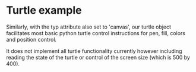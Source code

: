 # Turtle example

Similarly, with the typ attribute also set to 'canvas', our turtle object facilitates most basic python turtle control instructions for pen, fill, colors and position control.

It does not implement all turtle functionality currently however including reading the state of the turtle or control of the screen size (which is 500 by 400).






